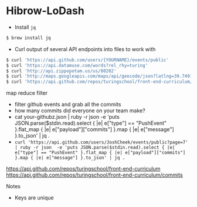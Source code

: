 Hibrow-LoDash
=============

* Install `jq`

```sh
$ brew install jq
```

* Curl output of several API endpoints into files to work with

```sh
$ curl 'https://api.github.com/users/{YOURNAME}/events/public'                     > your-githubz.json
$ curl 'https://api.datamuse.com/words?rel_rhy=turing'                             > words-that-rhyme-with-turing.json
$ curl 'http://api.zippopotam.us/us/80202'                                         > denver-info.json
$ curl 'http://maps.googleapis.com/maps/api/geocode/json?latlng=39.7491,-104.9946' > denverish-locations.json
$ curl 'https://api.github.com/repos/turingschool/front-end-curriculum/commits'    > curriculum-commits.json
```

map
reduce
filter

* filter github events and grab all the commits
* how many commits did everyone on your team make?
* cat your-githubz.json | ruby -r json  -e 'puts JSON.parse($stdin.read).select { |e| e["type"] == "PushEvent" }.flat_map { |e| e["payload"]["commits"] }.map { |e| e["message"] }.to_json' |  jq .
* `curl 'https://api.github.com/users/JoshCheek/events/public?page=7'  | ruby -r json  -e 'puts JSON.parse($stdin.read).select { |e| e["type"] == "PushEvent" }.flat_map { |e| e["payload"]["commits"] }.map { |e| e["message"] }.to_json' | jq .`


https://api.github.com/repos/turingschool/front-end-curriculum
https://api.github.com/repos/turingschool/front-end-curriculum/commits

Notes
* Keys are unique
